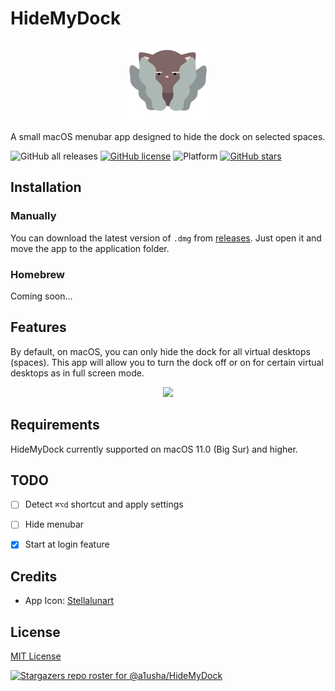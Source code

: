 # HideMyDock

<p align="center">
  <img src="resources/cat-4.png" />
</p>

A small macOS menubar app designed to hide the dock on selected spaces.

![GitHub all releases](https://img.shields.io/github/downloads/a1usha/HideMyDock/total?color=violet)
[![GitHub license](https://img.shields.io/github/license/a1usha/HideMyDock)](https://github.com/a1usha/HideMyDock/blob/main/LICENSE)
![Platform](https://img.shields.io/badge/platform-macOS-lightgrey.svg?style=flat)
[![GitHub stars](https://img.shields.io/github/stars/a1usha/HideMyDock)](https://github.com/a1usha/HideMyDock/stargazers)

## Installation

### Manually

You can download the latest version of `.dmg` from [releases](https://github.com/a1usha/HideMyDock/releases/latest). Just open it and move the app to the application folder.

### Homebrew

Coming soon...

## Features

By default, on macOS, you can only hide the dock for all virtual desktops (spaces). This app will allow you to turn the dock off or on for certain virtual desktops as in full screen mode.

<p align="center">
  <img src="resources/demo.gif" />
</p>

## Requirements

HideMyDock currently supported on macOS 11.0 (Big Sur) and higher.

## TODO
- [ ] Detect `⌘⌥d` shortcut and apply settings
- [ ] Hide menubar
- [X] Start at login feature


## Credits

- App Icon: [Stellalunart](https://www.flaticon.com/authors/stellalunart)

## License
[MIT License](https://github.com/a1usha/HideMyDock/blob/main/LICENSE)

[![Stargazers repo roster for @a1usha/HideMyDock](https://reporoster.com/stars/a1usha/HideMyDock)](https://github.com/a1usha/HideMyDock/stargazers)

